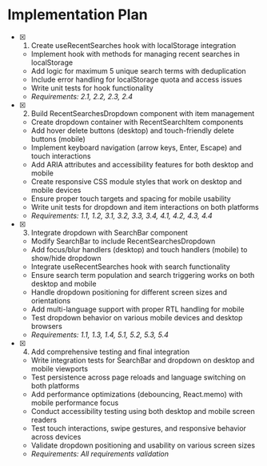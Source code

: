 # Implementation Plan

- [x] 1. Create useRecentSearches hook with localStorage integration
  - Implement hook with methods for managing recent searches in localStorage
  - Add logic for maximum 5 unique search terms with deduplication
  - Include error handling for localStorage quota and access issues
  - Write unit tests for hook functionality
  - _Requirements: 2.1, 2.2, 2.3, 2.4_

- [x] 2. Build RecentSearchesDropdown component with item management
  - Create dropdown container with RecentSearchItem components
  - Add hover delete buttons (desktop) and touch-friendly delete buttons (mobile)
  - Implement keyboard navigation (arrow keys, Enter, Escape) and touch interactions
  - Add ARIA attributes and accessibility features for both desktop and mobile
  - Create responsive CSS module styles that work on desktop and mobile devices
  - Ensure proper touch targets and spacing for mobile usability
  - Write unit tests for dropdown and item interactions on both platforms
  - _Requirements: 1.1, 1.2, 3.1, 3.2, 3.3, 3.4, 4.1, 4.2, 4.3, 4.4_

- [x] 3. Integrate dropdown with SearchBar component
  - Modify SearchBar to include RecentSearchesDropdown
  - Add focus/blur handlers (desktop) and touch handlers (mobile) to show/hide dropdown
  - Integrate useRecentSearches hook with search functionality
  - Ensure search term population and search triggering works on both desktop and mobile
  - Handle dropdown positioning for different screen sizes and orientations
  - Add multi-language support with proper RTL handling for mobile
  - Test dropdown behavior on various mobile devices and desktop browsers
  - _Requirements: 1.1, 1.3, 1.4, 5.1, 5.2, 5.3, 5.4_

- [x] 4. Add comprehensive testing and final integration
  - Write integration tests for SearchBar and dropdown on desktop and mobile viewports
  - Test persistence across page reloads and language switching on both platforms
  - Add performance optimizations (debouncing, React.memo) with mobile performance focus
  - Conduct accessibility testing using both desktop and mobile screen readers
  - Test touch interactions, swipe gestures, and responsive behavior across devices
  - Validate dropdown positioning and usability on various screen sizes
  - _Requirements: All requirements validation_